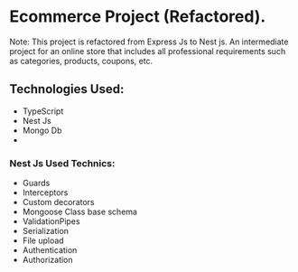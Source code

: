 # Ecommerce Project (Refactored).
Note: This project is refactored from Express Js to Nest js.
An intermediate project for an online store that includes all professional requirements such as categories, products, coupons, etc.

## Technologies Used:
- TypeScript
- Nest Js
- Mongo Db
- 
### Nest Js Used Technics:
- Guards
- Interceptors
- Custom decorators
- Mongoose Class base schema
- ValidationPipes
- Serialization
- File upload
- Authentication
- Authorization

